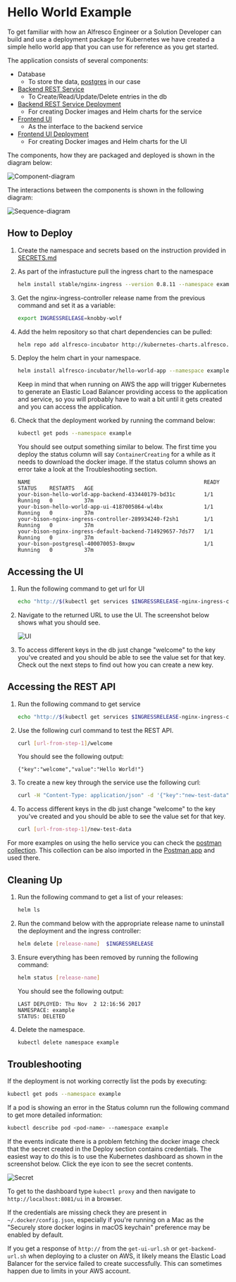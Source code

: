 # Hello World Example

To get familiar with how an Alfresco Engineer or a Solution Developer can build and use a deployment package for Kubernetes 
we have created a simple hello world app that you can use for reference as you get started.

The application consists of several components:
* Database
	* To store the data, [postgres](https://github.com/kubernetes/charts/tree/master/stable/postgresql) in our case
* [Backend REST Service](https://github.com/Alfresco/alfresco-anaxes-hello-world-service)
	* To Create/Read/Update/Delete entries in the db
* [Backend REST Service Deployment](https://github.com/Alfresco/alfresco-anaxes-hello-world-service-deployment)
	* For creating Docker images and Helm charts for the service
* [Frontend UI](https://github.com/Alfresco/alfresco-anaxes-hello-world-ui)
	* As the interface to the backend service
* [Frontend UI Deployment](https://github.com/Alfresco/alfresco-anaxes-hello-world-ui-deployment)
	* For creating Docker images and Helm charts for the UI

The components, how they are packaged and deployed is shown in the diagram below:

![Component-diagram](./diagrams/component-diagram.png "component-diagram")

The interactions between the components is shown in the following diagram:

![Sequence-diagram](./diagrams/sequence-diagram.png "sequence-diagram")

## How to Deploy

1. Create the namespace and secrets based on the instruction provided in [SECRETS.md](https://github.com/Alfresco/alfresco-anaxes-shipyard/blob/master/SECRETS.md)

2. As part of the infrastucture pull the ingress chart to the namespace 
    ```bash
    helm install stable/nginx-ingress --version 0.8.11 --namespace example    
    ```
3. Get the nginx-ingress-controller release name from the previous command and set it as a variable:
    ```bash
    export INGRESSRELEASE=knobby-wolf
    ```

4. Add the helm repository so that chart dependencies can be pulled:
    ```bash
    helm repo add alfresco-incubator http://kubernetes-charts.alfresco.com/incubator
    ```

5. Deploy the helm chart in your namespace.
    ```bash
    helm install alfresco-incubator/hello-world-app --namespace example
    ```
    Keep in mind that when running on AWS the app will trigger Kubernetes to generate an Elastic Load Balancer providing 
    access to the application and service, so you will probably have to wait a bit until it gets created and you can access 
    the application.

6. Check that the deployment worked by running the command below:

    ```bash
    kubectl get pods --namespace example
    ```

    You should see output something similar to below. The first time you deploy the status column will say <code>ContainerCreating</code> for a while as it needs to download the docker image. If the status column shows an error take a look at the Troubleshooting section.

    ```
    NAME                                                       READY     STATUS    RESTARTS   AGE
    your-bison-hello-world-app-backend-433440179-bd31c         1/1       Running   0          37m
    your-bison-hello-world-app-ui-4187005864-wl4bx             1/1       Running   0          37m
    your-bison-nginx-ingress-controller-289934240-f2sh1        1/1       Running   0          37m
    your-bison-nginx-ingress-default-backend-714929657-7ds77   1/1       Running   0          37m
    your-bison-postgresql-400070053-8mxpw                      1/1       Running   0          37m
    ```

## Accessing the UI

1. Run the following command to get url for UI

    ```bash
    echo "http://$(kubectl get services $INGRESSRELEASE-nginx-ingress-controller -o jsonpath={.status.loadBalancer.ingress[0].hostname} --namespace example)/hello-ui/welcome"
    ```

2. Navigate to the returned URL to use the UI. The screenshot below shows what you should see.

    ![UI](./diagrams/app-ui.png)

3. To access different keys in the db just change "welcome" to the key you've created and you should be able to see the value set for that key.
Check out the next steps to find out how you can create a new key.

## Accessing the REST API

1. Run the following command to get service 

    ```bash
    echo "http://$(kubectl get services $INGRESSRELEASE-nginx-ingress-controller -o jsonpath={.status.loadBalancer.ingress[0].hostname} --namespace example)/hello-service/hello/"
    ```

2. Use the following curl command to test the REST API.

    ```bash
    curl [url-from-step-1]/welcome
    ```

    You should see the following output:

    ```
    {"key":"welcome","value":"Hello World!"}
    ```

3. To create a new key through the service use the following curl:

    ```bash
    curl -H "Content-Type: application/json" -d '{"key":"new-test-data","value":"Test 1,2,3"}' [url-from-step-1]
    ```

4. To access different keys in the db just change "welcome" to the key you've created and you should be able to see the value set for that key.

    ```bash
    curl [url-from-step-1]/new-test-data
    ```
For more examples on using the hello service you can check the [postman collection](https://github.com/Alfresco/alfresco-anaxes-hello-world-service/blob/master/src/test/postman/hello-service-test-collection.json).
This collection can be also imported in the [Postman app](https://www.getpostman.com/docs/) and used there.

## Cleaning Up

1. Run the following command to get a list of your releases:

    ```bash
    helm ls
    ```

2. Run the command below with the appropriate release name to uninstall the deployment and the ingress controller:

    ```bash
    helm delete [release-name]  $INGRESSRELEASE
    ```

3. Ensure everything has been removed by running the following command:

    ```bash
    helm status [release-name]
    ```

    You should see the following output:

    ```
    LAST DEPLOYED: Thu Nov  2 12:16:56 2017
    NAMESPACE: example
    STATUS: DELETED
    ```

4. Delete the namespace.

    ```bash
    kubectl delete namespace example
    ```

## Troubleshooting

If the deployment is not working correctly list the pods by executing:
    
```bash
kubectl get pods --namespace example
```

If a pod is showing an error in the Status column run the following command to get more detailed information:

```bash
kubectl describe pod <pod-name> --namespace example
```

If the events indicate there is a problem fetching the docker image check that the secret created in the Deploy section 
contains credentials. The easiest way to do this is to use the Kubernetes dashboard as shown in the screenshot below. 
Click the eye icon to see the secret contents.

![Secret](./diagrams/secrets-in-dashboard.png)

To get to the dashboard type `kubectl proxy` and then navigate to `http://localhost:8081/ui` in a browser.

If the credentials are missing check they are present in `~/.docker/config.json`, especially if you're running on a Mac 
as the "Securely store docker logins in macOS keychain" preference may be enabled by default.

If you get a response of `http://` from the `get-ui-url.sh` or `get-backend-url.sh` 
when deploying to a cluster on AWS, it likely means the Elastic Load Balancer for the service failed to create successfully. 
This can sometimes happen due to limits in your AWS account.

